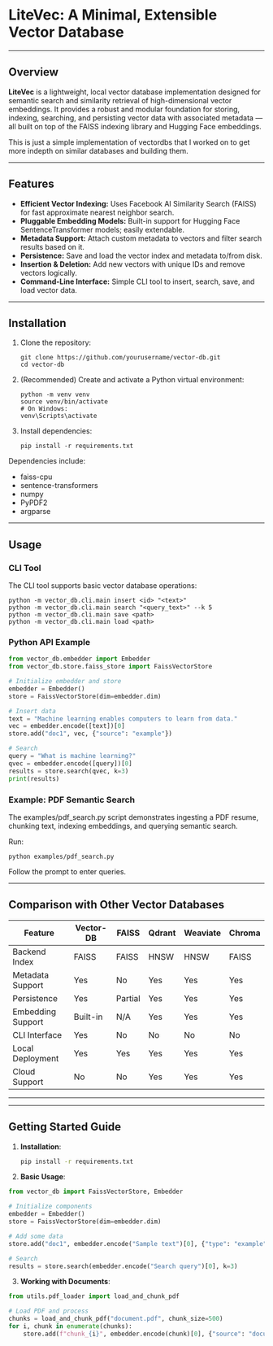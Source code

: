 # LiteVec: A Minimal, Extensible Vector Database

---

## Overview

**LiteVec** is a lightweight, local vector database implementation designed for semantic search and similarity retrieval of high-dimensional vector embeddings. It provides a robust and modular foundation for storing, indexing, searching, and persisting vector data with associated metadata — all built on top of the FAISS indexing library and Hugging Face embeddings.

This is just a simple implementation of vectordbs that I worked on to get more indepth on similar databases and building them. 

---

## Features

- **Efficient Vector Indexing:** Uses Facebook AI Similarity Search (FAISS) for fast approximate nearest neighbor search.
- **Pluggable Embedding Models:** Built-in support for Hugging Face SentenceTransformer models; easily extendable.
- **Metadata Support:** Attach custom metadata to vectors and filter search results based on it.
- **Persistence:** Save and load the vector index and metadata to/from disk.
- **Insertion & Deletion:** Add new vectors with unique IDs and remove vectors logically.
- **Command-Line Interface:** Simple CLI tool to insert, search, save, and load vector data.

---

## Installation

1. Clone the repository:

    ```
    git clone https://github.com/yourusername/vector-db.git
    cd vector-db
    ```

2. (Recommended) Create and activate a Python virtual environment:

    ```
    python -m venv venv
    source venv/bin/activate
    # On Windows: 
    venv\Scripts\activate
    ```

3. Install dependencies:

    ```
    pip install -r requirements.txt
    ```

Dependencies include:
- faiss-cpu
- sentence-transformers
- numpy
- PyPDF2
- argparse

---

## Usage

### CLI Tool

The CLI tool supports basic vector database operations:

```
python -m vector_db.cli.main insert <id> "<text>"
python -m vector_db.cli.main search "<query_text>" --k 5
python -m vector_db.cli.main save <path>
python -m vector_db.cli.main load <path>
```

### Python API Example

```python
from vector_db.embedder import Embedder
from vector_db.store.faiss_store import FaissVectorStore

# Initialize embedder and store
embedder = Embedder()
store = FaissVectorStore(dim=embedder.dim)

# Insert data
text = "Machine learning enables computers to learn from data."
vec = embedder.encode([text])[0]
store.add("doc1", vec, {"source": "example"})

# Search
query = "What is machine learning?"
qvec = embedder.encode([query])[0]
results = store.search(qvec, k=3)
print(results)
```

### Example: PDF Semantic Search
The examples/pdf_search.py script demonstrates ingesting a PDF resume, chunking text, indexing embeddings, and querying semantic search.

Run:
```
python examples/pdf_search.py
```

Follow the prompt to enter queries.


---

## Comparison with Other Vector Databases

| Feature          | Vector-DB | FAISS | Qdrant | Weaviate | Chroma |
|------------------|-----------|-------|--------|----------|--------|
| Backend Index    | FAISS     | FAISS | HNSW   | HNSW     | FAISS  |
| Metadata Support | Yes       | No    | Yes    | Yes      | Yes    |
| Persistence      | Yes       | Partial | Yes  | Yes      | Yes    |
| Embedding Support| Built-in  | N/A   | Yes    | Yes      | Yes    |
| CLI Interface    | Yes       | No    | No     | No       | No     |
| Local Deployment | Yes       | Yes   | Yes    | Yes      | Yes    |
| Cloud Support    | No        | No    | Yes    | Yes      | Yes    |

---

---

## Getting Started Guide

1. **Installation**:
   ```bash
   pip install -r requirements.txt
   ```
2. **Basic Usage**:

```python
from vector_db import FaissVectorStore, Embedder

# Initialize components
embedder = Embedder()
store = FaissVectorStore(dim=embedder.dim)

# Add some data
store.add("doc1", embedder.encode("Sample text")[0], {"type": "example"})

# Search
results = store.search(embedder.encode("Search query")[0], k=3)
```
3. **Working with Documents**:

```python
from utils.pdf_loader import load_and_chunk_pdf

# Load PDF and process
chunks = load_and_chunk_pdf("document.pdf", chunk_size=500)
for i, chunk in enumerate(chunks):
    store.add(f"chunk_{i}", embedder.encode(chunk)[0], {"source": "document.pdf"})
```
